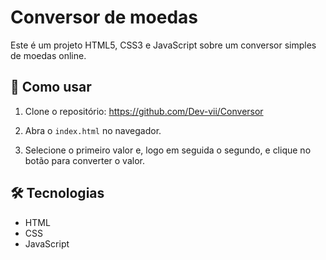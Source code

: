 # Conversor de moedas
Este é um projeto HTML5, CSS3 e JavaScript sobre um conversor simples de moedas online.

## 🚀 Como usar

1. Clone o repositório: https://github.com/Dev-vii/Conversor

3. Abra o `index.html` no navegador.

4. Selecione o primeiro valor e, logo em seguida o segundo, e clique no botão para converter o valor.

## 🛠️ Tecnologias

- HTML
- CSS
- JavaScript
